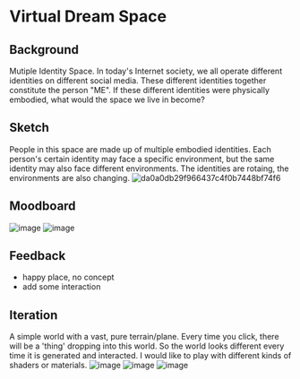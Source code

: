 # Virtual Dream Space

## Background
Mutiple Identity Space.
In today's Internet society, we all operate different identities on different social media. These different identities together constitute the person "ME". If these different identities were physically embodied, what would the space we live in become?

## Sketch
People in this space are made up of multiple embodied identities. Each person's certain identity may face a specific environment, but the same identity may also face different environments. The identities are rotaing, the environments are also changing.
![da0a0db29f966437c4f0b7448bf74f6](https://user-images.githubusercontent.com/113642868/225539532-7af2570b-7337-4191-9d5a-f1e62cd7b7a0.jpg)

## Moodboard
![image](https://user-images.githubusercontent.com/113642868/225712464-115224ae-03d8-42cb-8de7-2e971a6a7090.png)
![image](https://user-images.githubusercontent.com/113642868/225713028-816c51f9-afa5-46dd-883d-f6018c48d43f.png)

## Feedback
- happy place, no concept
- add some interaction

## Iteration
A simple world with a vast, pure terrain/plane. Every time you click, there will be a 'thing' dropping into this world. So the world looks different every time it is generated and interacted. I would like to play with different kinds of shaders or materials.
![image](https://user-images.githubusercontent.com/113642868/225753727-3bab7b10-6b17-444f-8275-1fac124f0135.png)
![image](https://user-images.githubusercontent.com/113642868/225753770-7261fb6e-3106-4c96-85fd-7c6548500306.png)
![image](https://user-images.githubusercontent.com/113642868/225754480-ba619a3a-3ad8-4191-8fce-a21998d74adc.png)
